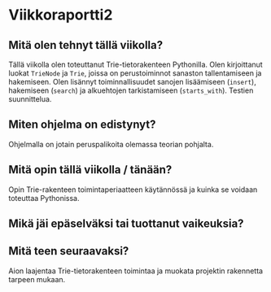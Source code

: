 # Viikkoraportti2

## Mitä olen tehnyt tällä viikolla?
Tällä viikolla olen toteuttanut Trie-tietorakenteen Pythonilla. Olen kirjoittanut luokat `TrieNode` ja `Trie`, joissa on perustoiminnot sanaston tallentamiseen ja hakemiseen. Olen lisännyt toiminnallisuudet sanojen lisäämiseen (`insert`), hakemiseen (`search`) ja alkuehtojen tarkistamiseen (`starts_with`). Testien suunnittelua.

## Miten ohjelma on edistynyt?
Ohjelmalla on jotain peruspalikoita olemassa teorian pohjalta.

## Mitä opin tällä viikolla / tänään?
Opin Trie-rakenteen toimintaperiaatteen käytännössä ja kuinka se voidaan toteuttaa Pythonissa.

## Mikä jäi epäselväksi tai tuottanut vaikeuksia?

## Mitä teen seuraavaksi?
Aion laajentaa Trie-tietorakenteen toimintaa ja muokata projektin rakennetta tarpeen mukaan.
